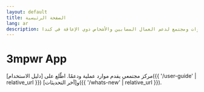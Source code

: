 ```yaml
---
layout: default
title: الصفحة الرئيسية
lang: ar
description: أدوات ومجتمع لدعم العمال المصابين والأشخاص ذوي الإعاقة في كندا.
---
```


# 3mpwr App

مركز مجتمعي يقدم موارد عملية ودعمًا. اطّلع على [دليل الاستخدام]({{ '/user-guide' | relative_url }}) و[آخر التحديثات]({{ '/whats-new' | relative_url }}).
